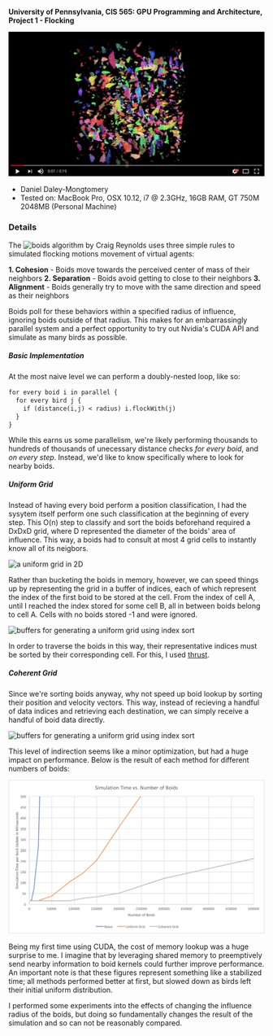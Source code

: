 **University of Pennsylvania, CIS 565: GPU Programming and Architecture,
Project 1 - Flocking**

[![](images/youtube.png)](https://www.youtube.com/watch?v=g5J5UmyLcXA)

* Daniel Daley-Mongtomery
* Tested on: MacBook Pro, OSX 10.12, i7 @ 2.3GHz, 16GB RAM, GT 750M 2048MB (Personal Machine)

### Details

  The ![boids](https://en.wikipedia.org/wiki/Boids) algorithm by Craig Reynolds uses three simple rules to simulated flocking motions movement of virtual agents:
  
**1. Cohesion** - Boids move towards the perceived center of mass of their neighbors
**2. Separation** - Boids avoid getting to close to their neighbors
**3. Alignment** - Boids generally try to move with the same direction and speed as their neighbors

  Boids poll for these behaviors within a specified radius of influence, ignoring boids outside of that radius. This makes for an embarrassingly parallel system and a perfect opportunity to try out Nvidia's CUDA API and simulate as many birds as possible.
  
##### Basic Implementation

  At the most naive level we can perform a doubly-nested loop, like so:
  ```
  for every boid i in parallel {
    for every bird j {
      if (distance(i,j) < radius) i.flockWith(j)
    }
  }
  ```
  
  While this earns us some parallelism, we're likely performing thousands to hundreds of thousands of unecessary distance checks *for every boid*, and *on every step*. Instead, we'd like to know specifically where to look for nearby boids.
  
##### Uniform Grid

  Instead of having every boid perform a position classification, I had the sysytem itself perform one such classification at the beginning of every step. This O(n) step to classify and sort the boids beforehand required a DxDxD grid, where D represented the diameter of the boids' area of influence. This way, a boids had to consult at most 4 grid cells to instantly know all of its neigbors.
  
![a uniform grid in 2D](images/Boids%20Ugrid%20neighbor%20search%20shown.png)
  
  Rather than bucketing the boids in memory, however, we can speed things up by representing the grid in a buffer of indices, each of which represent the index of the first boid to be stored at the cell. From the index of cell A, until I reached the index stored for some cell B, all in between boids belong to cell A. Cells with no boids stored -1 and were ignored.
  
![buffers for generating a uniform grid using index sort](images/Boids%20Ugrids%20buffers%20naive.png)

In order to traverse the boids in this way, their representative indices must be sorted by their corresponding cell. For this, I used [thrust](https://github.com/thrust/thrust).

##### Coherent Grid

  Since we're sorting boids anyway, why not speed up boid lookup by sorting their position and velocity vectors. This way, instead of recieving a handful of data indices and retrieving each destination, we can simply receive a handful of boid data directly. 
  
![buffers for generating a uniform grid using index sort](images/Boids%20Ugrids%20buffers%20data%20coherent.png)
  
  This level of indirection seems like a minor optimization, but had a huge impact on performance. Below is the result of each method for different numbers of boids:
  
![](images/BoidNum.png)

  Being my first time using CUDA, the cost of memory lookup was a huge surprise to me. I imagine that by leveraging shared memory to preemptively send nearby information to boid kernels could further improve performance. An important note is that these figures represent something like a stabilized time; all methods performed better at first, but slowed down as birds left their initial uniform distribution.
  
  I performed some experiments into the effects of changing the influence radius of the boids, but doing so fundamentally changes the result of the simulation and so can not be reasonably compared.
